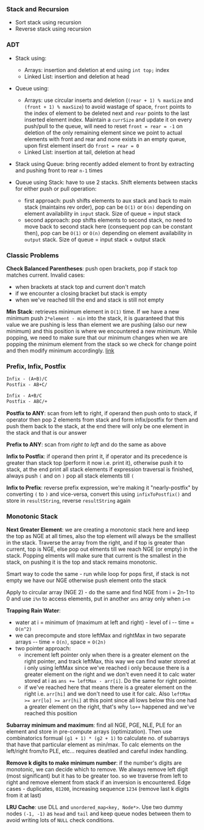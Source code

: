 ### Stack and Recursion
- Sort stack using recursion
- Reverse stack using recursion

### ADT
- Stack using:
  - Arrays: insertion and deletion at end using `int top;` index
  - Linked List: insertion and deletion at head
- Queue using: 
  - Arrays: use circular inserts and deletion (`(rear + 1) % maxSize` and `(front + 1) % maxSize`) to avoid wastage of space, `front` points to the index of element to be deleted next and `rear` points to the last inserted element index. Maintain a `currSize` and update it on every push/pull to the queue, will need to reset `front = rear = -1` on deletion of the only remaining element since we point to actual elements with front and rear and none exists in an empty queue, upon first element insert do `front = rear = 0`
  - Linked List: insertion at tail, deletion at head

- Stack using Queue: bring recently added element to front by extracting and pushing front to rear `n-1` times
- Queue using Stack: have to use 2 stacks. Shift elements between stacks for either push or pull operation:
  - first approach: push shifts elements to aux stack and back to main stack (maintains rev order), pop can be `O(1)` or `O(n)` depending on element availability in `input` stack. Size of queue = input stack
  - second approach: pop shifts elements to second stack, no need to move back to second stack here (consequent pop can be constant then), pop can be `O(1)` or `O(n)` depending on element availability in `output` stack. Size of queue = input stack + output stack

### Classic Problems
**Check Balanced Parentheses**: push open brackets, pop if stack top matches current. Invalid cases:
  - when brackets at stack top and current don't match
  - if we encounter a closing bracket but stack is empty
  - when we've reached till the end and stack is still not empty
  
**Min Stack**: retrieves minimum element in `O(1)` time. If we have a new minimum push `2*element - min` into the stack, it is guaranteed that this value we are pushing is less than element we are pushing (also our new minimum) and this position is where we encountered a new minimum. While popping, we need to make sure that our minimum changes when we are popping the minimum element from the stack so we check for change point and then modify minimum accordingly. [link](https://www.baeldung.com/cs/stack-constant-time)

### Prefix, Infix, Postfix
```txt
Infix - (A+B)/C
Postfix - AB+C/

Infix - A+B/C
Postfix - ABC/+
```
**Postfix to ANY**: scan from left to right, if operand then push onto to stack, if operator then pop 2 elements from stack and form infix/postfix for them and push them back to the stack, at the end there will only be one element in the stack and that is our answer

**Prefix to ANY**: scan from _right to left_ and do the same as above

**Infix to Postfix**: if operand then print it, if operator and its precedence is greater than stack top (perform it now i.e. print it), otherwise push it to stack, at the end print all stack elements if expression traversal is finished, always push `(` and on `)` pop all stack elements till `(`

**Infix to Prefix**: reverse prefix expression, we're making it "nearly-postfix" by converting `(` to `)` and vice-versa, convert this using `infixToPostfix()` and store in `resultString`, reverse `resultString` again

### Monotonic Stack
**Next Greater Element**: we are creating a monotonic stack here and keep the top as NGE at all times, also the top element will always be the smalllest in the stack. Traverse the array from the right, and if top is greater than current, top is NGE, else pop out elments till we reach NGE (or empty) in the stack. Popping elments will make sure that current is the smallest in the stack, on pushing it is the top and stack remains monotonic.

Smart way to code the same - run while loop for pops first, if stack is not empty we have our NGE otherwise push element onto the stack

Apply to circular array (NGE 2) - do the same and find NGE from i = 2n-1 to 0 and use `i%n` to access elements, put in another `ans` array only when `i<n`

**Trapping Rain Water**:
  - water at i = minimum of (maximum at left and right) - level of i  --  time = `O(n^2)`
  - we can precompute and store leftMax and rightMax in two separate arrays -- time = `O(n)`, space = `O(2n)`
  - two pointer approach:
    - increment left pointer only when there is a greater element on the right pointer, and track leftMax, this way we can find water stored at i only using leftMax since we've reached i only because there is a greater element on the right and we don't even need it to calc water stored at i as `ans += leftMax - arr[i]`. Do the same for right pointer.
    - if we've reached here that means there is a greater element on the right i.e. `arr[hi]` and we don't need to use it for calc. Also `leftMax >= arr[lo] >= arr[hi]` at this point since all lows below this one had a greater element on the right, that's why `lo++` happened and we've reached this position

**Subarray minimum and maximum**: find all NGE, PGE, NLE, PLE for an element and store in pre-compute arrays (optimization). Then use combinatorics formual `(g1 + 1) * (g2 + 1)` to calculate no. of subarrays that have that particular element as min/max. To calc elements on the left/right from/to PLE, etc... requires deatiled and careful index handling.

**Remove k digits to make minimum number**: if the number's digits are monotonic, we can decide which to remove. We always remove left digit (most significant) but it has to be greater too. so we traverse from left to right and remove element from stack if an inversion is encountered. Edge cases - duplicates, `01200`, increasing sequence `1234` (remove last k digits from it at last)

**LRU Cache**: use DLL and `unordered_map<key, Node*>`. Use two dummy nodes `(-1, -1)` as `head` and `tail` and keep queue nodes between them to avoid writing lots of `NULL` check conditions.
